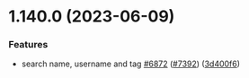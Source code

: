 # 1.140.0 (2023-06-09)


### Features

* search name, username and tag [#6872](https://github.com/EddieHubCommunity/LinkFree/issues/6872) ([#7392](https://github.com/EddieHubCommunity/LinkFree/issues/7392)) ([3d400f6](https://github.com/EddieHubCommunity/LinkFree/commit/3d400f6b819bfc262b2114833443bd86dd69d645))



